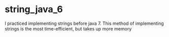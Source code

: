 # string_java_6
 I practiced implementing strings before java 7. This method of implementing strings is the most time-efficient, but takes up more memory
